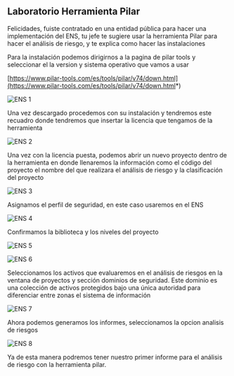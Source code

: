 ## **Laboratorio Herramienta Pilar**

Felicidades, fuiste contratado en una entidad pública para hacer una implementación del ENS, tu jefe te sugiere usar la herramienta Pilar para hacer el análisis de riesgo, y te explica como hacer las instalaciones

Para la instalación podemos dirigirnos a la pagina de pilar tools y seleccionar el la version y sistema operativo que vamos a usar

[https://www.pilar-tools.com/es/tools/pilar/v74/down.html](https://www.pilar-tools.com/es/tools/pilar/v74/down.html*)

![ENS 1](https://github.com/4GeeksAcademy/cybersecurity-syllabus/blob/main/assets/ens1.png?raw=true)

Una vez descargado procedemos con su instalación y tendremos este recuadro donde tendremos que insertar la licencia que tengamos de la herramienta

![ENS 2](https://github.com/4GeeksAcademy/cybersecurity-syllabus/blob/main/assets/ens2.png?raw=true)

Una vez con la licencia puesta, podemos abrir un nuevo proyecto dentro de la herramienta en donde llenaremos la información como el código del proyecto el nombre del que realizara el análisis de riesgo y la clasificación del proyecto

![ENS 3](https://github.com/4GeeksAcademy/cybersecurity-syllabus/blob/main/assets/ens3.png?raw=true)

Asignamos el perfil de seguridad, en este caso usaremos en el ENS

![ENS 4](https://github.com/4GeeksAcademy/cybersecurity-syllabus/blob/main/assets/ens4.png?raw=true)

Confirmamos la biblioteca y los niveles del proyecto

![ENS 5](https://github.com/4GeeksAcademy/cybersecurity-syllabus/blob/main/assets/ens5.png?raw=true)

![ENS 6](https://github.com/4GeeksAcademy/cybersecurity-syllabus/blob/main/assets/ens6.png?raw=true)

Seleccionamos los activos que evaluaremos en el análisis de riesgos en la ventana de proyectos y sección dominios de seguridad. Este dominio es una colección de activos protegidos bajo una única autoridad para diferenciar entre zonas el sistema de información

![ENS 7](https://github.com/4GeeksAcademy/cybersecurity-syllabus/blob/main/assets/ens7.png?raw=true)

Ahora podemos generamos los informes, seleccionamos la opcion analisis de riesgos

![ENS 8](https://github.com/4GeeksAcademy/cybersecurity-syllabus/blob/main/assets/ens8.png?raw=true)

Ya de esta manera podremos tener nuestro primer informe para el análisis de riesgo con la herramienta pilar.